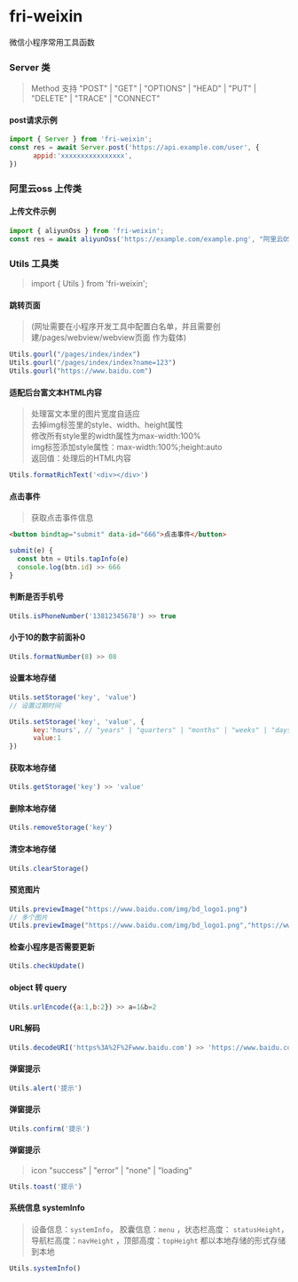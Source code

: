# fri-weixin
微信小程序常用工具函数

### Server 类
> Method 支持 "POST" | "GET" | "OPTIONS" | "HEAD" | "PUT" | "DELETE" | "TRACE" | "CONNECT"

#### post请求示例
```js
import { Server } from 'fri-weixin';
const res = await Server.post('https://api.example.com/user', {
      appid:'xxxxxxxxxxxxxxxx',
})
```

### 阿里云oss 上传类
#### 上传文件示例
```js
import { aliyunOss } from 'fri-weixin';
const res = await aliyunOss('https://example.com/example.png', "阿里云OSS认证信息" );
```
### Utils 工具类
> import { Utils } from 'fri-weixin';


#### 跳转页面
> (网址需要在小程序开发工具中配置白名单，并且需要创建/pages/webview/webview页面 作为载体)

```js
Utils.gourl("/pages/index/index")
Utils.gourl("/pages/index/index?name=123")
Utils.gourl("https://www.baidu.com")
```

#### 适配后台富文本HTML内容
>处理富文本里的图片宽度自适应 <br/>
>去掉img标签里的style、width、height属性<br/>
>修改所有style里的width属性为max-width:100%<br/>
>img标签添加style属性：max-width:100%;height:auto<br/>
>返回值：处理后的HTML内容
```js
Utils.formatRichText('<div></div>')
```

#### 点击事件
> 获取点击事件信息
```html
<button bindtap="submit" data-id="666">点击事件</button>
```

```js
submit(e) {
  const btn = Utils.tapInfo(e)
  console.log(btn.id) >> 666
}
```

#### 判断是否手机号
```js
Utils.isPhoneNumber('13812345678') >> true
```
#### 小于10的数字前面补0
```js
Utils.formatNumber(8) >> 08
```

#### 设置本地存储
```js
Utils.setStorage('key', 'value')
// 设置过期时间

Utils.setStorage('key', 'value', {
      key:'hours', // "years" | "quarters" | "months" | "weeks" | "days" | "hours" | "minutes" | "seconds"
      value:1
})
```
#### 获取本地存储
```js
Utils.getStorage('key') >> 'value'
```
#### 删除本地存储
```js
Utils.removeStorage('key')
```
#### 清空本地存储
```js
Utils.clearStorage()
```

#### 预览图片
```js
Utils.previewImage("https://www.baidu.com/img/bd_logo1.png")
// 多个图片
Utils.previewImage("https://www.baidu.com/img/bd_logo1.png","https://www.baidu.com/img/bd_logo1.png", "https://www.baidu.com/img/bd_logo1.png"])
```
#### 检查小程序是否需要更新
```js
Utils.checkUpdate()
```
#### object 转 query
```js
Utils.urlEncode({a:1,b:2}) >> a=1&b=2
```

#### URL解码
```js
Utils.decodeURI('https%3A%2F%2Fwww.baidu.com') >> 'https://www.baidu.com'
```

#### 弹窗提示
```js
Utils.alert('提示')
```

#### 弹窗提示
```js
Utils.confirm('提示')
```

#### 弹窗提示
> icon   "success" | "error" | "none" | "loading"
```js
Utils.toast('提示')
```

#### 系统信息 systemInfo
> 设备信息：`systemInfo`， 胶囊信息：`menu` ，状态栏高度： `statusHeight`， 导航栏高度：`navHeight` ，顶部高度：`topHeight` 都以本地存储的形式存储到本地
```js
Utils.systemInfo()
```